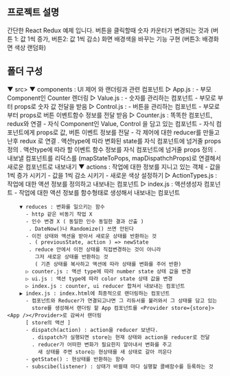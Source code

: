 ## 프로젝트 설명
간단한 React Redux 예제 입니다.
버튼을 클릭할때 숫자 카운터가 변경되는 것과 
(버튼 1: 값 1씩 증가, 버튼2: 값 1씩 감소)
화면 배경색을 바꾸는 기능 구현
(버튼3: 배경화면 색상 랜덤화)
## 폴더 구성

▼ src>
        ▼ components : UI 제어 와 랜더링과 관련 컴포넌트
          ▷ App.js : 
            - 부모 Component인 Counter 렌더링
          ▷ Value.js : 
            - 숫자를 관리하는 컴포넌트
            - 부모로 부터 props로 숫자 값 전달을 받음
          ▷ Control.js : 
            - 버튼을 관리하는 컴포넌트
            - 부모로 부터 props로 버튼 이벤트함수 정보를 전달 받음
          ▷ Counter.js : 똑똑한 컴포넌트, redux와 연결
            - 자식 Component인 Value, Control 을 담고 있는 컴포넌트
            - 자식 컴포넌트에게 props로 값, 버튼 이벤트 정보를 전달
            - 각 제어에 대한 reducer를 만들고 난후 redux 로 연결
              . 액션type에 따라 변화된 state를 자식 컴포넌트에
                넘거줄 props 정의
              . 액션type에 따라 할 이벤트 함수 정보를 
                자식 컴포넌트에 넘거줄 props 정의
              . 내보낼 컴포넌트를 리덕스를
                (mapStateToPops, mapDispathchProps)로 연결해서 새로운 컴포넌트로 내보내기
        ▼ actions : 작업에 대한 정보를 지니고 있는 객체
          - 값을 1씩 증가 시키기
          - 값을 1씩 감소 시키기
          - 새로운 색상 설정하기
          ▷ ActionTypes.js : 작업에 대한 액션 정보를 정의하고 내보내는 컴포넌트
          ▷ index.js : 액션생성자 컴포넌트
            - 작업에 대한 액션 정보를 함수형태로 생성해서 내보내는 컴포넌트         

        ▼ reduces : 변화를 일으키는 함수
          - http 같은 비동기 작업 X
          - 인수 변경 X ( 동일한 인수 동일한 결과 산출 ) 
           . DateNow()나 Randomize() 쓰면 안된다
          - 이전 상태와 액션을 받아서 새로운 상태를 반환하는 것
           . ( previousState, action ) => newState
           . reduce 안에서 이전 상태를 직접변경하는 것이 아니라
             그저 새로운 상태를 반환하는 것
             ( 기존 상태를 복사하고 액션에 따라 상태를 변화를 주어 반환)
          ▷ counter.js : 액션 type에 따라 number state 상태 값을 변경
          ▷ ui.js : 액션 type에 따라 color state 상태 값을 변경
          ▷ index.js : counter, ui reducer 합쳐서 내보내는 컴포넌트
        ▶ index.js : index.html에 최종적으로 랜더링하는 컴포넌트
          - 컴포넌트와 Reducer가 연결되고나면 그 리듀서를 불러와서 그 상태를 담고 있는
            store를 생성해서 랜더링 할 App 컴포넌트를 <Provider store={store}><App /></Provider>로 감싸서 랜더링
          [ store의 액션 ]
          - dispatch(action) : action을 reducer 보낸다.
            . dispatch가 실행되면 store는 현재 상태와 action을 reducer로 전달
            . reducer가 어떠한 변화가 필요한지 알아내서 변화를 주고
              새 상태를 주면 store는 현상태를 새 상태로 갈아 끼운다
          - getState() : 현상태를 반환하는 함수
          - subscibe(listener) : 상태가 바뀔때 마다 실행할 콜배함수를 등록하는 것